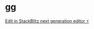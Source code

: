 # gg

[Edit in StackBlitz next generation editor ⚡️](https://stackblitz.com/~/github.com/extraicy/gg)